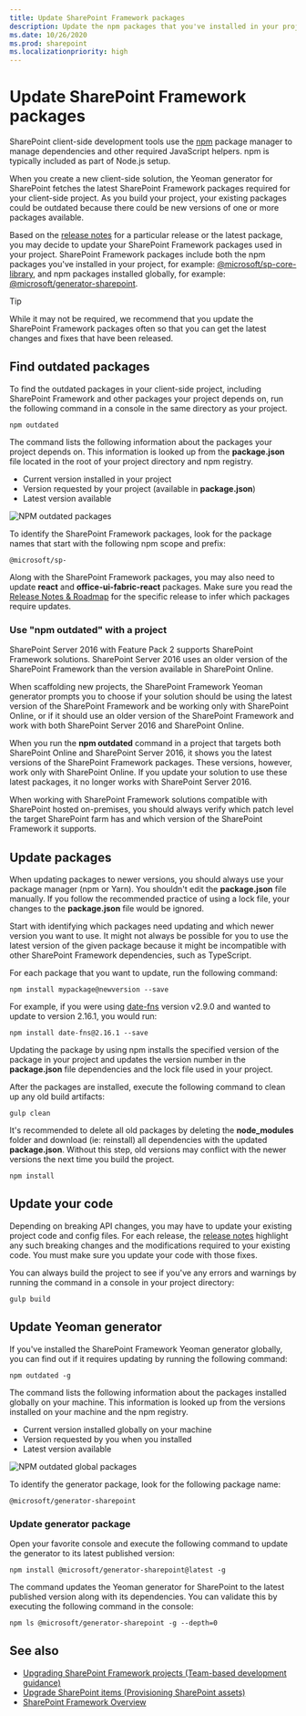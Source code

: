 ```yaml
---
title: Update SharePoint Framework packages
description: Update the npm packages that you've installed in your project and those you've installed globally.
ms.date: 10/26/2020
ms.prod: sharepoint
ms.localizationpriority: high
---
```

# Update SharePoint Framework packages

SharePoint client-side development tools use the [npm](https://www.npmjs.com/) package manager to manage dependencies and other required JavaScript helpers. npm is typically included as part of Node.js setup.

When you create a new client-side solution, the Yeoman generator for SharePoint fetches the latest SharePoint Framework packages required for your client-side project. As you build your project, your existing packages could be outdated because there could be new versions of one or more packages available.

Based on the [release notes](https://github.com/SharePoint/sp-dev-docs/wiki#release-notes) for a particular release or the latest package, you may decide to update your SharePoint Framework packages used in your project. SharePoint Framework packages include both the npm packages you've installed in your project, for example: [@microsoft/sp-core-library](https://www.npmjs.com/package/@microsoft/sp-core-library), and npm packages installed globally, for example: [@microsoft/generator-sharepoint](https://www.npmjs.com/package/@microsoft/generator-sharepoint).

> [!TIP]
> While it may not be required, we recommend that you update the SharePoint Framework packages often so that you can get the latest changes and fixes that have been released.

## Find outdated packages

To find the outdated packages in your client-side project, including SharePoint Framework and other packages your project depends on, run the following command in a console in the same directory as your project.

```console
npm outdated
```

The command lists the following information about the packages your project depends on. This information is looked up from the **package.json** file located in the root of your project directory and npm registry.

- Current version installed in your project
- Version requested by your project (available in **package.json**)
- Latest version available

![NPM outdated packages](../../images/npm-outdated-packages-list.png)

To identify the SharePoint Framework packages, look for the package names that start with the following npm scope and prefix:

```text
@microsoft/sp-
```

Along with the SharePoint Framework packages, you may also need to update **react** and **office-ui-fabric-react** packages. Make sure you read the [Release Notes & Roadmap](../roadmap.md) for the specific release to infer which packages require updates.

### Use "npm outdated" with a project

SharePoint Server 2016 with Feature Pack 2 supports SharePoint Framework solutions. SharePoint Server 2016 uses an older version of the SharePoint Framework than the version available in SharePoint Online.

When scaffolding new projects, the SharePoint Framework Yeoman generator prompts you to choose if your solution should be using the latest version of the SharePoint Framework and be working only with SharePoint Online, or if it should use an older version of the SharePoint Framework and work with both SharePoint Server 2016 and SharePoint Online.

When you run the **npm outdated** command in a project that targets both SharePoint Online and SharePoint Server 2016, it shows you the latest versions of the SharePoint Framework packages. These versions, however, work only with SharePoint Online. If you update your solution to use these latest packages, it no longer works with SharePoint Server 2016.

When working with SharePoint Framework solutions compatible with SharePoint hosted on-premises, you should always verify which patch level the target SharePoint farm has and which version of the SharePoint Framework it supports.

## Update packages

When updating packages to newer versions, you should always use your package manager (npm or Yarn). You shouldn't edit the **package.json** file manually. If you follow the recommended practice of using a lock file, your changes to the **package.json** file would be ignored.

Start with identifying which packages need updating and which newer version you want to use. It might not always be possible for you to use the latest version of the given package because it might be incompatible with other SharePoint Framework dependencies, such as TypeScript.

For each package that you want to update, run the following command:

```console
npm install mypackage@newversion --save
```

For example, if you were using [date-fns](https://date-fns.org/) version v2.9.0 and wanted to update to version 2.16.1, you would run:

```console
npm install date-fns@2.16.1 --save
```

Updating the package by using npm installs the specified version of the package in your project and updates the version number in the **package.json** file dependencies and the lock file used in your project.

After the packages are installed, execute the following command to clean up any old build artifacts:

```console
gulp clean
```

It's recommended to delete all old packages by deleting the **node_modules** folder and download (ie: reinstall) all dependencies with the updated **package.json**. Without this step, old versions may conflict with the newer versions the next time you build the project.

```console
npm install
```

## Update your code

Depending on breaking API changes, you may have to update your existing project code and config files. For each release, the [release notes](https://github.com/SharePoint/sp-dev-docs/wiki#release-notes) highlight any such breaking changes and the modifications required to your existing code. You must make sure you update your code with those fixes.

You can always build the project to see if you've any errors and warnings by running the command in a console in your project directory:

```console
gulp build
```

## Update Yeoman generator

If you've installed the SharePoint Framework Yeoman generator globally, you can find out if it requires updating by running the following command:

```console
npm outdated -g
```

The command lists the following information about the packages installed globally on your machine. This information is looked up from the versions installed on your machine and the npm registry.

- Current version installed globally on your machine
- Version requested by you when you installed
- Latest version available

![NPM outdated global packages](../../images/npm-outdated-global-packages-list.png)

To identify the generator package, look for the following package name:

```console
@microsoft/generator-sharepoint
```

### Update generator package

Open your favorite console and execute the following command to update the generator to its latest published version:

```console
npm install @microsoft/generator-sharepoint@latest -g
```

The command updates the Yeoman generator for SharePoint to the latest published version along with its dependencies. You can validate this by executing the following command in the console:

```console
npm ls @microsoft/generator-sharepoint -g --depth=0
```

## See also

- [Upgrading SharePoint Framework projects (Team-based development guidance)](../team-based-development-on-sharepoint-framework.md#upgrading-sharepoint-framework-projects)
- [Upgrade SharePoint items (Provisioning SharePoint assets)](provision-sharepoint-assets.md#upgrade-sharepoint-items)
- [SharePoint Framework Overview](../sharepoint-framework-overview.md)
